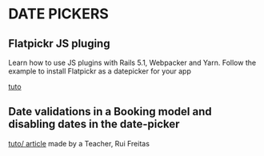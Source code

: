 # DATE PICKERS

## **Flatpickr JS pluging**

Learn how to use JS plugins with Rails 5.1, Webpacker and Yarn. Follow the example to install Flatpickr as a datepicker for your app

[tuto](https://kitt.lewagon.com/knowledge/tutorials/flatpickr)

## **Date validations in a Booking model and disabling dates in the date-picker**

[tuto/ article](https://medium.com/lightthefuse/ruby-on-rails-date-validation-in-a-booking-and-disabling-dates-in-date-picker-3e5b4e9b4640) made by a Teacher, Rui Freitas
